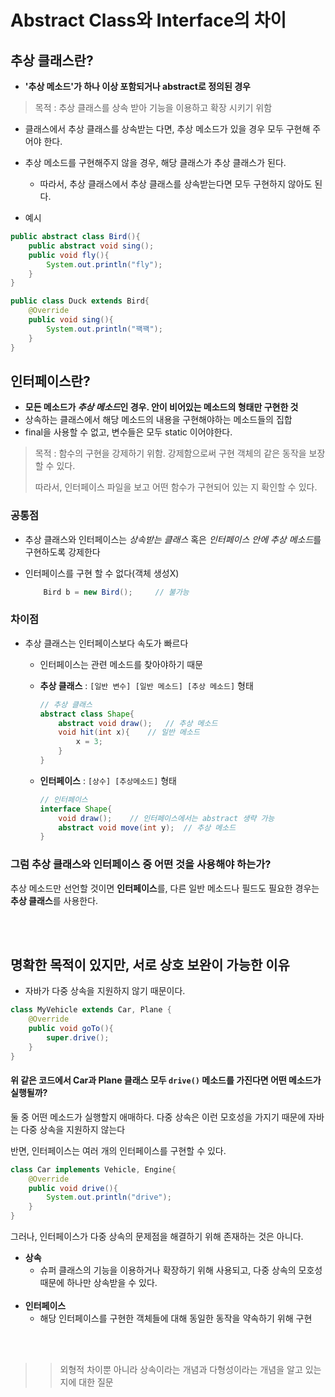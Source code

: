 # Abstract Class와 Interface의 차이

## 추상 클래스란?
- **'추상 메소드'가 하나 이상 포함되거나 abstract로 정의된 경우**
> 목적 : 추상 클래스를 상속 받아 기능을 이용하고 확장 시키기 위함

- 클래스에서 추상 클래스를 상속받는 다면, 추상 메소드가 있을 경우 모두 구현해 주어야 한다.
- 추상 메소드를 구현해주지 않을 경우, 해당 클래스가 추상 클래스가 된다.
    - 따라서, 추상 클래스에서 추상 클래스를 상속받는다면 모두 구현하지 않아도 된다.


- 예시
```java
public abstract class Bird(){
    public abstract void sing();
    public void fly(){
        System.out.println("fly");
    }
}
```
```java
public class Duck extends Bird{
    @Override
    public void sing(){
        System.out.println("꽥꽥");
    }
}
```

## 인터페이스란?
- **모든 메소드가 *추상 메소드*인 경우. 안이 비어있는 메소드의 형태만 구현한 것**
- 상속하는 클래스에서 해당 메소드의 내용을 구현해야하는 메소드들의 집합
- final을 사용할 수 없고, 변수들은 모두 static 이어야한다.

> 목적 : 함수의 구현을 강제하기 위함. 강제함으로써 구현 객체의 같은 동작을 보장할 수 있다.
> 
> 따라서, 인터페이스 파일을 보고 어떤 함수가 구현되어 있는 지 확인할 수 있다.

### 공통점
* 추상 클래스와 인터페이스는 *상속받는 클래스* 혹은 *인터페이스 안에 추상 메소드*를 구현하도록 강제한다
* 인터페이스를 구현 할 수 없다(객체 생성X)

    ```java
        Bird b = new Bird();     // 불가능
    ```
### 차이점
* 추상 클래스는 인터페이스보다 속도가 빠르다
  * 인터페이스는 관련 메소드를 찾아야하기 때문
  * **추상 클래스** : `[일반 변수] [일반 메소드] [추상 메소드]` 형태
  
    ```java
    // 추상 클래스
    abstract class Shape{
        abstract void draw();   // 추상 메소드
        void hit(int x){    // 일반 메소드
            x = 3;
        }
    }
    ```
    
  * **인터페이스** : `[상수] [추상메소드]` 형태
    ```java
    // 인터페이스
    interface Shape{
        void draw();    // 인터페이스에서는 abstract 생략 가능
        abstract void move(int y);  // 추상 메소드
    }
    ```

### 그럼 추상 클래스와 인터페이스 중 어떤 것을 사용해야 하는가?
추상 메소드만 선언할 것이면 **인터페이스**를, 다른 일반 메소드나 필드도 필요한 경우는 **추상 클래스**를 사용한다.

</br></br>

## 명확한 목적이 있지만, 서로 상호 보완이 가능한 이유

- 자바가 다중 상속을 지원하지 않기 때문이다. 

```java
class MyVehicle extends Car, Plane {
    @Override
    public void goTo(){
        super.drive();
    }
}
```
#### **위 같은 코드에서 Car과 Plane 클래스 모두 `drive()` 메소드를 가진다면 어떤 메소드가 실행될까?**

둘 중 어떤 메소드가 실행할지 애매하다. 다중 상속은 이런 모호성을 가지기 때문에 자바는 다중 상속을 지원하지 않는다 
 
반면, 인터페이스는 여러 개의 인터페이스를 구현할 수 있다.

```java
class Car implements Vehicle, Engine{
    @Override
    public void drive(){
        System.out.println("drive");
    }
}
```

그러나, 인터페이스가 다중 상속의 문제점을 해결하기 위해 존재하는 것은 아니다.

* **상속**
  * 슈퍼 클래스의 기능을 이용하거나 확장하기 위해 사용되고, 다중 상속의 모호성 때문에 하나만 상속받을 수 있다.
</br></br>
* **인터페이스**
  * 해당 인터페이스를 구현한 객체들에 대해 동일한 동작을 약속하기 위해 구현

</br></br>
>> 외형적 차이뿐 아니라 상속이라는 개념과 다형성이라는 개념을 알고 있는지에 대한 질문